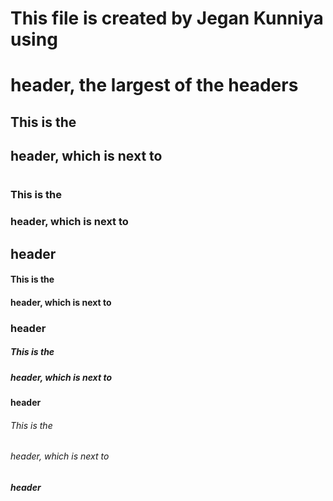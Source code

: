# This file is created by Jegan Kunniya using <h1> header, the largest of the headers

## This is the <h2> header, which is next to <h1>

### This is the <h3> header, which is next to <h2> header

#### This is the <h4> header, which is next to <h3> header

##### This is the <h5> header, which is next to <h4> header

###### This is the <h6> header, which is next to <h5> header
